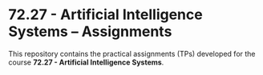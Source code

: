 # 72.27 - Artificial Intelligence Systems – Assignments

This repository contains the practical assignments (TPs) developed for the course **72.27 - Artificial Intelligence Systems**.
